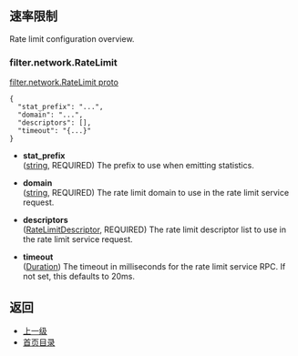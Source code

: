 ## 速率限制

Rate limit configuration overview.

### filter.network.RateLimit
[filter.network.RateLimit proto]()

```
{
  "stat_prefix": "...",
  "domain": "...",
  "descriptors": [],
  "timeout": "{...}"
}
```

- **stat_prefix**<br />
	([string](https://developers.google.com/protocol-buffers/docs/proto#scalar), REQUIRED) The prefix to use when emitting statistics.

- **domain**<br />
	([string](https://developers.google.com/protocol-buffers/docs/proto#scalar), REQUIRED) The rate limit domain to use in the rate limit service request.

- **descriptors**<br />
	([RateLimitDescriptor](#), REQUIRED) The rate limit descriptor list to use in the rate limit service request.

- **timeout**<br />
	([Duration](https://developers.google.com/protocol-buffers/docs/reference/google.protobuf#duration)) The timeout in milliseconds for the rate limit service RPC. If not set, this defaults to 20ms.


## 返回
- [上一级](../Networkfilters.md)
- [首页目录](../../../README.md)

